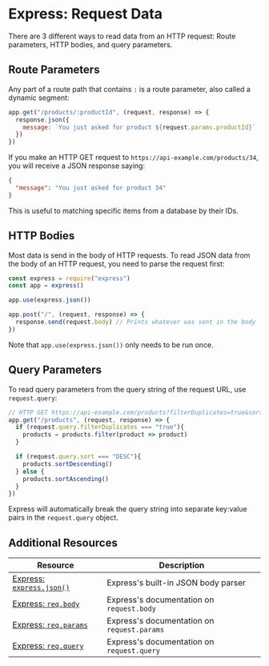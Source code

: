# Express: Request Data

There are 3 different ways to read data from an HTTP request: Route parameters, HTTP bodies, and query parameters.

## Route Parameters

Any part of a route path that contains `:` is a route parameter, also called a dynamic segment:

```js
app.get("/products/:productId", (request, response) => {
  response.json({
    message: `You just asked for product ${request.params.productId}`
  })
})
```

If you make an HTTP GET request to `https://api-example.com/products/34`, you will receive a JSON response saying:

```json
{
  "message": "You just asked for product 34"
}
```

This is useful to matching specific items from a database by their IDs.

## HTTP Bodies

Most data is send in the body of HTTP requests. To read JSON data from the body of an HTTP request, you need to parse the request first:

```js
const express = require("express")
const app = express()

app.use(express.json())

app.post("/", (request, response) => {
  response.send(request.body) // Prints whatever was sent in the body
})
```

Note that `app.use(express.json())` only needs to be run once.

## Query Parameters

To read query parameters from the query string of the request URL, use `request.query`:

```js
// HTTP GET https://api-example.com/products?filterDuplicates=true&sort=DESC
app.get("/products", (request, response) => {
  if (request.query.filterDuplicates === "true"){
    products = products.filter(product => product)
  }

  if (request.query.sort === "DESC"){
    products.sortDescending()
  } else {
    products.sortAscending()
  }
})
```

Express will automatically break the query string into separate key:value pairs in the `request.query` object.

## Additional Resources

| Resource | Description |
| --- | --- |
| [Express: `express.json()`](http://expressjs.com/en/resources/middleware/body-parser.html) | Express's built-in JSON body parser |
| [Express: `req.body`](http://expressjs.com/en/4x/api.html#req.body) | Express's documentation on `request.body` |
| [Express: `req.params`](http://expressjs.com/en/4x/api.html#req.params) | Express's documentation on `request.params` |
| [Express: `req.query`](http://expressjs.com/en/4x/api.html#req.query) | Express's documentation on `request.query` |
